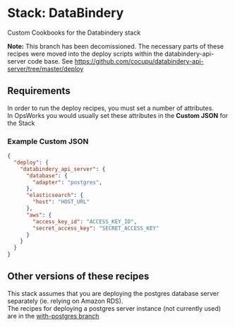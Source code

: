 # Stack: DataBindery

Custom Cookbooks for the Databindery stack

**Note:** This branch has been decomissioned. The necessary parts of these recipes were moved into the deploy scripts within the databindery-api-server code base.  See https://github.com/cocupu/databindery-api-server/tree/master/deploy

## Requirements

In order to run the deploy recipes, you must set a number of attributes.  
In OpsWorks you would usually set these attributes in the **Custom JSON** for the Stack

### Example Custom JSON

```json
{
  "deploy": {
    "databindery_api_server": {
      "database": {
        "adapter": "postgres",
      },
      "elasticsearch": {
        "host": "HOST_URL"
      },
      "aws": {
        "access_key_id": "ACCESS_KEY_ID",
        "secret_access_key": "SECRET_ACCESS_KEY"
      }
    }
  }
}
```

## Other versions of these recipes

This stack assumes that you are deploying the postgres database server separately (ie. relying on Amazon RDS).  
The recipes for deploying a postgres server instance (not currently used) are in the [with-postgres branch](https://github.com/cocupu/opsworks-cookbooks/commit/dfb97f392c6d63d499d52082cdbe8d913a2f49ba)